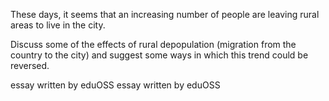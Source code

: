 These days, it seems that an increasing number of people are leaving rural areas to live in the city.

Discuss some of the effects of rural depopulation (migration from the country to the city) and suggest some ways in which this trend could be reversed. 


essay written by eduOSS
essay written by eduOSS
